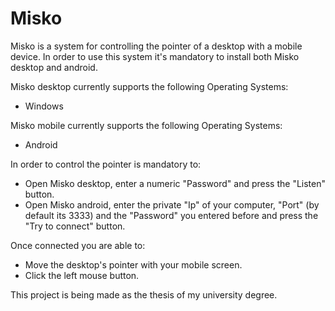 # Misko

Misko is a system for controlling the pointer of a desktop with a mobile device. In order to use this system it's mandatory to install both Misko desktop and android.

Misko desktop currently supports the following Operating Systems:

- Windows

Misko mobile currently supports the following Operating Systems:

- Android
  
  
In order to control the pointer is mandatory to:
- Open Misko desktop, enter a numeric "Password" and press the "Listen" button.
- Open Misko android, enter the private "Ip" of your computer, "Port" (by default its 3333) and the "Password" you entered before and press the "Try to connect" button.
 
Once connected you are able to:
- Move the desktop's pointer with your mobile screen.
- Click the left mouse button.

 This project is being made as the thesis of my university degree.
